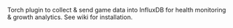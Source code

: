 Torch plugin to collect & send game data into InfluxDB for health monitoring & growth analytics. See wiki for installation.
